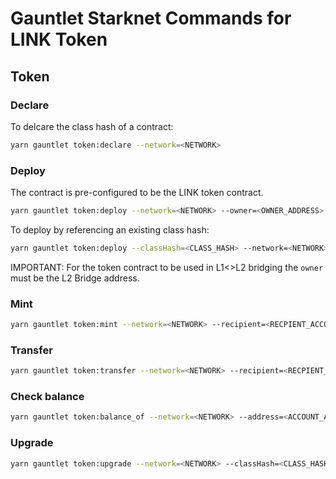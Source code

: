 # Gauntlet Starknet Commands for LINK Token

## Token

### Declare

To delcare the class hash of a contract:

```bash
yarn gauntlet token:declare --network=<NETWORK>
```

### Deploy

The contract is pre-configured to be the LINK token contract.

```bash
yarn gauntlet token:deploy --network=<NETWORK> --owner=<OWNER_ADDRESS>
```

To deploy by referencing an existing class hash:

```bash
yarn gauntlet token:deploy --classHash=<CLASS_HASH> --network=<NETWORK> --owner=<OWNER_ADDRESS>
```


IMPORTANT: For the token contract to be used in L1<>L2 bridging the `owner` must be the L2 Bridge address.

### Mint

```bash
yarn gauntlet token:mint --network=<NETWORK> --recipient=<RECPIENT_ACCOUNT> --amount=<AMOUNT> <TOKEN_CONTRACT_ADDRESS>
```

### Transfer

```bash
yarn gauntlet token:transfer --network=<NETWORK> --recipient=<RECPIENT_ACCOUNT> --amount=<AMOUNT> <TOKEN_CONTRACT_ADDRESS>
```

### Check balance

```bash
yarn gauntlet token:balance_of --network=<NETWORK> --address=<ACCOUNT_ADDRESS> <TOKEN_CONTRACT_ADDRESS>
```

### Upgrade

```bash
yarn gauntlet token:upgrade --network=<NETWORK> --classHash=<CLASS_HASH> <TOKEN_CONTRACT_ADDRESS>
```

